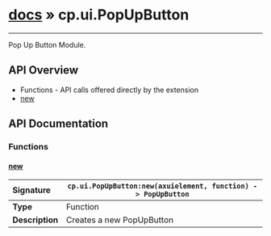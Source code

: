 # [docs](index.md) » cp.ui.PopUpButton
---

Pop Up Button Module.

## API Overview
* Functions - API calls offered directly by the extension
 * [new](#new)

## API Documentation

### Functions

#### [new](#new)
| <span style="float: left;">**Signature**</span> | <span style="float: left;">`cp.ui.PopUpButton:new(axuielement, function) -> PopUpButton` </span>                                                          |
| -----------------------------------------------------|---------------------------------------------------------------------------------------------------------|
| **Type**                                             | Function                                                                                         |
| **Description**                                      | Creates a new PopUpButton                                                                                         |

